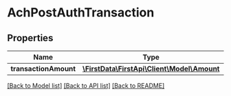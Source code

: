 # AchPostAuthTransaction

## Properties
Name | Type | Description | Notes
------------ | ------------- | ------------- | -------------
**transactionAmount** | [**\FirstData\FirstApi\Client\Model\Amount**](Amount.md) |  | 

[[Back to Model list]](../README.md#documentation-for-models) [[Back to API list]](../README.md#documentation-for-api-endpoints) [[Back to README]](../README.md)


